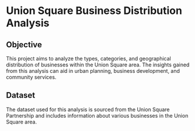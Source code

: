 # Union Square Business Distribution Analysis

## Objective
This project aims to analyze the types, categories, and geographical distribution of businesses within the Union Square area. The insights gained from this analysis can aid in urban planning, business development, and community services.

## Dataset
The dataset used for this analysis is sourced from the Union Square Partnership and includes information about various businesses in the Union Square area.
